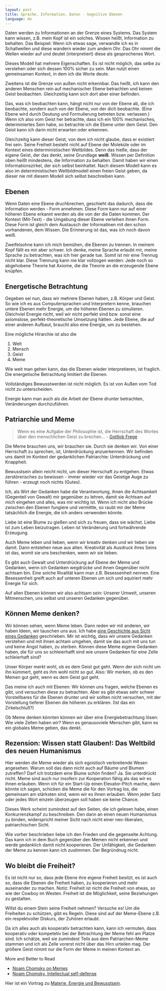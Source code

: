 ```yaml
---
layout: post
title: Sprache, Information, Daten - kognitive Ebenen
language: de
---
```


Daten werden zu Informationen an der Grenze eines Systems.
Das System kann wissen, z.B. mein Kopf ist ein solches.
Wissen heißt, Information zu behalten.
Das Beispiel: Wenn ich etwas sage, verwandle ich es in Schallwellen und diese wandern wieder zum andern Ohr. Das Ohr nimmt die Wellen wieder auf und deutet (interpretiert) diese als gesprochenes Wort.

Dieses Modell hat mehrere Eigenschaften.
Es ist nicht möglich, das selbe zu verstehen oder sich dessen 100% sicher zu sein.
Man nutzt einen gemeinsamen Kontext, in dem ich die Worte deute.

Zweitens ist die Grenze von außen nicht erkennbar.
Das heißt, ich kann den anderen Menschen rein auf mechanischer Ebene betrachten und keinen
Geist beobachten.
Gleichzeitig kann sich dort aber einer befinden.

Das, was ich beobachten kann, hängt nicht nur von der Ebene ab, die ich beobachte, sondern
auch von der Ebene, von der dich beobachte. (Eine Ebene wird durch Deutung und Formulierung betreten bzw. verlassen.)
Wenn ich also vom Geist her betrachte, dass ich ein 100% mechanisches, determiniertes Sein habe,
so betrachte ich die Ebene unter dem Geist.
Den Geist kann ich darin nicht erwarten oder erkennen.

Gleichzeitig kann dieser Geist, von dem ich nicht glaube, dass er existiert frei sein.
Seine Freiheit besteht nicht auf Ebene der Moleküle oder im Kontext eines deterministischen Weltbildes.
Denn das hieße, dass der eigene Geist, der das denkt, seine Grundlage **weiß**.
Wissen per Definition oben heißt mindestens, die Information zu behalten.
Damit haben wir einen Informationszirkel, der sich selbst beinhaltet.
Nach diesem Modell kann es also im deterministischen Weltbildmodell einen freien Geist geben,
da dieser nie mit diesem Modell sich selbst beschreiben kann.

Ebenen
------

Wenn Daten eine Ebene druchbrechen, geschieht das dadurch, dass die Information werden - Form annehmen.
Diese Form kann nur auf einer höheren Ebene erkannt werden als die von der die Daten kommen.
Der Kontext (Mit-Text) - die Umgebung dieser Ebene verleihen ihnen Form.
Diese Form ist gleich dem Austausch der Informatinen mit den schon vorhandenen, dem Wissen.
Die Erinnerung ist das, was ich noch davon weiß.

Zweifelsohne kann ich mich bemühen, die Ebenen zu trennen.
In meinem Kopf fällt es mir aber schwer.
Ich denke, meine Sprache erlaubt mir, meine Sprache zu betrachten, was ich hier gerade tue.
Somit ist mir eine Trennug nicht klar.
Diese Trennung kann nie klar vollzogen werden: Jede noch so abgehobene Theorie hat Axiome,
die die Theorie an die erzeugende Ebene knüpfen.

Energetische Betrachtung 
------------------------

Gegeben sei nun, dass wir mehrere Ebenen haben, z.B. Körper und Geist.
So wie ich es aus Computersprachen und Interpretern kenne,
brauchen untere Ebenen mehr Energie, um die höheren Ebenen zu simulieren.
Gleichviel Energie nicht, weil wir nicht perfekt sind bzw. sonst eine axiomslose, perfekt-theoretische Umsetzung hätten.
Jede Ebene, die auf einer anderen Aufbaut, braucht also eine Energie, um zu bestehen.

Eine mögliche Hirarchie ist also die 
1. Welt
2. Mensch
3. Geist
4. Meme

Wie weit man gehen kann, das die Ebenen wieder interpretieren, ist fraglich.
Die energetische Betrachtung limitiert die Ebenen.

Vollständiges Bewusstwerden ist nicht möglich.
Es ist von Außen vom Tod nicht zu unterscheiden.

Energie kann man auch als die Arbeit der Ebene drunter betrachten, Veränderungen
durchzuführen.

Patriarchie und Meme
--------------------

> Wenn es eine Aufgabe der Philosophie ist, die Herrschaft des Wortes über den menschlichen Geist zu brechen... - [Gottlob Frege](https://de.wikipedia.org/wiki/Analytische_Philosophie#Sprachanalyse_als_Methode)

Die Meme brauchen uns, wir brauchen sie. 
Durch sie denken wir.
Von einer Herrschaft zu sprechen, ist, Unterdrückung anzuerkennen.
Wir befinden uns damit im Kontext der gedanklichen Patriarchie: Unterdrückung und Knappheit.

Bewusstsein allein reicht nicht, um dieser Herrschaft zu entgehen.
Etwas zerstörerisches zu bewissen - immer wieder vor das Geistige Auge zu führen - erzeugt noch nichts (Gutes).

Ich, als Wirt der Gedanken habe die Verantwortung, ihnen die Achtsamkeit (Gegenteil von Gewalt)
mir gegenüber zu lehren, damit sie Achtsam auf mich eingehen und alles, was mir wichtig ist.
Wenn ich nicht also Brücke zwischen den Ebenen fungiere und vermittle, so raubt mir der Meme
tatsächlich die Energie, die ich anders verwenden könnte.

Liebe ist eine Blume zu gießen und sich zu freuen, dass sie wächst.
Liebe ist zum Leben beizutragen.
Leben ist Veränderung und fortwährende Erzeugung.

Auch Meme leben und lieben, wenn wir kreativ denken und wir lieben sie damit.
Dann entstehen neue aus alten.
Kreativität als Ausdruck ihres Seins ist das, womit sie uns beschenken, wenn wir sie lieben.

Es gibt auch Gewalt und Unterdrückung auf Ebene der Meme und Gedanken,
wenn ich Gedanken wegdrücke und ihnen Gegenüber nicht achtsam bin.
Eine solche Rivalität kann man z.B. Besessenheit nennen.
Eine Besessenheit greift auch auf unteren Ebenen um sich und aquiriert mehr Energie für sich.

Auf allen Ebenen können wir also achtsam sein: Unserer Umwelt, unseren Mitmenschen,
uns selbst und unseren Gedanken gegenüber.

Können Meme denken?
-------------------

Wir können sehen, wenn Meme leben.
Dann reden wir mit anderen, wir haben Ideen, wir tauschen uns aus.
Ich habe [eine Geschichte aus Sicht eines Gedanken](http://niccokunzmann.github.io/blog/2016-08-19/Wider-der-Gewohnheit-der-Goetzen) geschrieben.
Mir ist wichtig, dass wir unsere Gedanken verstehen und mit ihnen achtam umgehen,
damit sie das auch mit uns tun und keine Angst haben, zu sterben.
Können diese Meme eigene Gedanken haben, die für uns so schleierhatft sind wie unsere Gedanken für eine Zelle schleierhaft sind?

Unser Körper merkt wohl, ob es dem Geist gut geht.
Wenn der sich nicht um ihn kümmert, geht es ihm wohl nicht so gut.
Also: Wir merken, ob es den Memen gut geht, wenn es dem Geist gut geht.

Das meine ich auch mit Ebenen: Wir können uns fragen, welche Ebenen es gibt, und versuchen diese zu betrachten.
Aber es gibt etwas sehr schwer Vorstellbares für die Ebenen drunter und wir sollten nicht versuchen, mit der Vorstellung tieferer Ebenen die höheren zu erklären. (Ist das ein Zirkelschluß?)

Ob Meme denken könnten können wir über eine Energiebetrachtung lösen: Wie viele Zellen haben wir?
Wenn es genausoviele Menschen gibt, kann es ein globales Meme geben, das denkt.

Rezension: Wissen statt Glauben!: Das Weltbild des neuen Humanismus
-------------------------------------------------------------------

Hier werden die Meme wieder als sich egoistisch verbreitende Wesen angesehen.
Warum soll das dann nicht auch auf Bäume und Blumen zutreffen?
Darf ich trotzdem eine Blume schön finden?
Ja. Sie unterdrückt nicht.
Meme sind auch nur insofern zur Kooperation fähig als das wir es ihnen erlauben.
Wenn ich für ein Start-Up einen Elevator-Pitch mache, dann könnte ich sagen, schicken die
Meme die für den Vortrag los, die gemeinsam am stärksten sind, wenn wir es ihnen erlauben.
Wenn jeder Satz oder jedes Wort einzeln überzeugen soll haben sie keine Chance.

Dieses Werk scheint zumindest auf den Seiten, die ich gelesen habe,
einen Konkurrenzkampf zu beschreiben.
Den dann an einen neuen Humanismus zu binden, widerspricht meiner Sicht nach nicht
einer neo-liberalen, patriarchischen Sicht.

Wie vorher beschrieben liebe ich den Frieden und die gegenseite Achtung.
Das kann ich in dem Buch gegenüber den Memen nicht erkennen und werde gedanklich damit nicht kooperieren.
Der Unfähigkeit, die Gedanken der Meme zu kennen kann ich zustimmen.
Der Begründnug nicht.

Wo bleibt die Freiheit?
-----------------------

Es ist nicht nur so, dass jede Ebene ihre eigene Freiheit besitzt,
es ist auch so, dass die Ebenen die Freiheit haben, zu kooperieren und 
mehr auseinander zu machen.
Notiz: Freiheit ist nicht die Freiheit von etwas, so wie der Cowboy im Westen.
Freiheit ist die Möglichkeit, seine Beziehungen zu gestalten.

Willst du einem Stein seine Freiheit nehmen? Versuche es!
Um die Freiheiten zu schützen, gibt es Regeln.
Diese sind auf der Meme-Ebene z.B. ein respektvoller Diskurs, der Zuhören erlaubt.

Da ich alles auch als kooperativ betrachten kann,
kann ich vermuten, dass kooperativ oder kompetetiv bei der Betrachtung der Meme
fehl am Platze sind.
Ich schätze, weil sie zumindest Teils aus dem Patriarchen-Meme stammen und ich als Zelle vorerst
nicht über das Hirn urteilen mag.
Der größere Geist nimmt nur die Form der Meme in meinen Kontext an.

More and Better to Read

- [Noam Chomsky on Memes](https://www.youtube.com/watch?v=C-CLTdtk8LA)
- [Noam Chomsky, Intellectual self-defense](http://openpolitics.ca/Intellectual+Self-Defense+by+Noam+Chomsky?page=Intellectual+Self-Defense+by+Noam+Chomsky)

Hier ist ein Vortrag zu [Materie, Energie und Bewusstsein](https://www.youtube.com/watch?v=SJnQrzZBQgw&list=PLrj7eQjjfPEZew8FCTeclOW7wyVTVYEJT&index=3).




